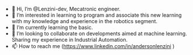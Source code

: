 - 👋 Hi, I’m @Lenzini-dev, Mecatronic engineer.
- 👀 I’m interested in learning to program and associate this new learning with my knowledge and experience in the robotics segment.
- 🌱 I’m currently learning the basic.
- 💞️ I’m looking to collaborate on developments aimed at machine learning. Sharing my experience in Industrial Automation.
- 📫 How to reach me (https://www.linkedin.com/in/andersonlenzini )

<!---
Lenzini-dev/Lenzini-dev is a ✨ special ✨ repository because its `README.md` (this file) appears on your GitHub profile.
You can click the Preview link to take a look at your changes.
--->
